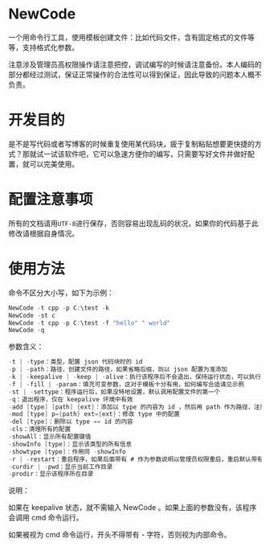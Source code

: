 # NewCode
一个用命令行工具，使用模板创建文件：比如代码文件，含有固定格式的文件等等，支持格式化参数。

注意涉及管理员高权限操作请注意把控，调试编写的时候请注意备份。本人编码的部分都经过测试，保证正常操作的合法性可以得到保证，因此导致的问题本人概不负责。

# 开发目的

是不是写代码或者写博客的时候重复使用某代码块，疲于复制粘贴想要更快捷的方式？那就试一试该软件吧，它可以急速方便你的编写，只需要写好文件并做好配置，就可以完美使用。

# 配置注意事项

所有的文档请用`UTF-8`进行保存，否则容易出现乱码的状况，如果你的代码基于此修改请根据自身情况。

# 使用方法

命令不区分大小写，如下为示例：

```c
NewCode -t cpp -p C:\test -k
NewCode -st c
NewCode -t cpp -p C:\test -f "hello" " world"
NewCode -q
```

参数含义：
```c
-t | -type：类型，配置 json 代码块时的 id
-p | -path：路径，创建文件的路径，如果省略后缀，则以 json 配置为准添加
-k | -keepalive | -keep | -alive：执行该程序后不会退出，保持运行状态，可以执行其他的命令
-f | -fill | -param：填充可变参数，这对于模板十分有用，如何编写合适请见示例
-st | -settype：程序运行后，如果没特地设置，默认调用配置文件的第一个
-q：退出程序，仅在 keepalive 环境中有效
-add [type] [path] {ext}：添加以 type 的内容为 id ，然后用 path 作为路径，注意路径建议为相对路径，如果有 ext 参数则以它为扩展名。
-mod [type] p={path} ext={ext}：修改 type 中的配置
-del [type]：删除以 type == id 的内容
-cls：清理所有的配置
-showAll：显示所有配置键值
-showInfo [type]：显示该类型的所有信息
-showtype [type]：作用同 -showInfo
-r | -restart：重启程序，如果后面带有 # 作为参数说明以管理员权限重启，重启默认带有 -k 参数。
-curdir | -pwd：显示当前工作目录
-prodir：显示该程序所在目录
```

说明：

如果在 keepalive 状态，就不需输入 NewCode 。如果上面的参数没有，该程序会调用 cmd 命令运行。

如果被视为 cmd 命令运行，开头不得带有 - 字符，否则视为内部命令。